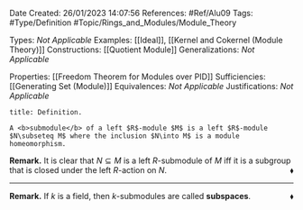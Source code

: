 <div class="topSpace"></div>

Date Created: 26/01/2023 14:07:56
References: #Ref/Alu09
Tags: #Type/Definition #Topic/Rings_and_Modules/Module_Theory

Types: <i>Not Applicable</i>
Examples: [[Ideal]], [[Kernel and Cokernel (Module Theory)]]
Constructions: [[Quotient Module]]
Generalizations: <i>Not Applicable</i>

Properties: [[Freedom Theorem for Modules over PID]]
Sufficiencies: [[Generating Set (Module)]]
Equivalences: <i>Not Applicable</i>
Justifications: <i>Not Applicable</i>

``` ad-Definition
title: Definition.

A <b>submodule</b> of a left $R$-module $M$ is a left $R$-module $N\subseteq M$ where the inclusion $N\into M$ is a module homeomorphism.

```

<b>Remark.</b> It is clear that $N\subseteq M$ is a left $R$-submodule of $M$ iff it is a subgroup that is closed under the left $R$-action on $N$.<span style="float:right;">$\blacklozenge$</span>

---

<b>Remark.</b> If $k$ is a field, then $k$-submodules are called <b>subspaces</b>.<span style="float:right;">$\blacklozenge$</span>
